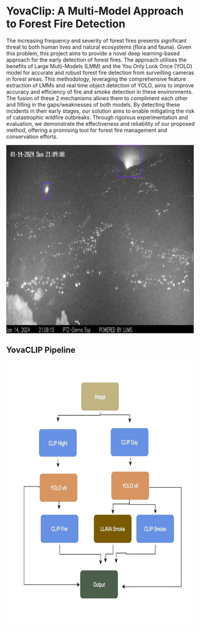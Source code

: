 # YovaClip: A Multi-Model Approach to Forest Fire Detection


The increasing frequency and severity of forest fires
presents significant threat to both human lives and natural
ecosystems (flora and fauna). Given this problem, this project
aims to provide a novel deep learning-based approach for the
early detection of forest fires. The approach utilises the benefits
of Large Multi-Models (LMM) and the You Only Look Once
(YOLO) model for accurate and robust forest fire detection from
surveilling cameras in forest areas. This methodology, leveraging
the comprehensive feature extraction of LMMs and real time object detection of YOLO, aims to improve accuracy and efficiency
of fire and smoke detection in these environments. The fusion
of these 2 mechanisms allows them to compliment each other
and filling in the gaps/weaknesses of both models. By detecting
these incidents in their early stages, our solution aims to enable
mitigating the risk of catastrophic wildfire outbreaks. Through
rigorous experimentation and evaluation, we demonstrate the
effectiveness and reliability of our proposed method, offering
a promising tool for forest fire management and conservation
efforts.

<!-- This is a comment in HTML 
<div style="display: flex; justify-content: space-around; align-items: center;">
    <img src="fire.png" alt="Fire Bounding Box" width="300" height="200" style="margin-right: 20px;">
    <img src="pipeline.jpeg" alt="Pipeline" width="300" height="200">
</div>
-->
<img src="fire.png" alt="Fire Bounding Box" width="500" height="500">

## YovaCLIP Pipeline
<img src="pipeline.jpeg" alt="Pipeline" width="500" height="700">
